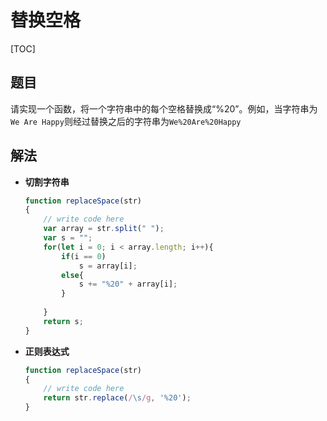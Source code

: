 # 替换空格

[TOC]

## 题目

请实现一个函数，将一个字符串中的每个空格替换成“%20”。例如，当字符串为`We Are Happy`则经过替换之后的字符串为`We%20Are%20Happy`



## 解法

- **切割字符串**

  ```javascript
  function replaceSpace(str)
  {
      // write code here
      var array = str.split(" ");
      var s = "";
      for(let i = 0; i < array.length; i++){
          if(i == 0)
              s = array[i];
          else{
              s += "%20" + array[i];
          }
          
      }
      return s;
  }
  ```

- **正则表达式**

  ```javascript
  function replaceSpace(str)
  {
      // write code here
      return str.replace(/\s/g, '%20');
  }
  ```

